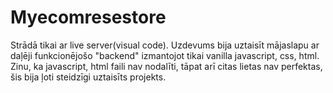 # Myecomresestore
Strādā tikai ar live server(visual code). Uzdevums bija uztaisīt mājaslapu ar daļēji funkcionējošo "backend" izmantojot tikai vanilla javascript, css, html.
Zinu, ka javascript, html faili nav nodalīti, tāpat arī citas lietas nav perfektas, šis bija ļoti steidzīgi uztaisīts projekts.
